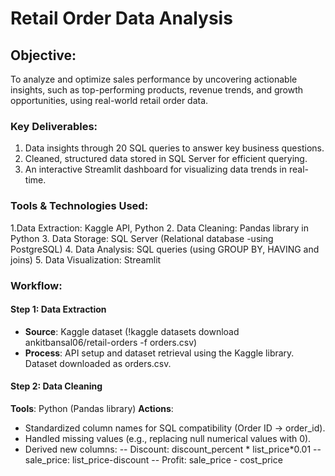 # Retail Order Data Analysis
## Objective:
To analyze and optimize sales performance by uncovering actionable insights, such as top-performing products, revenue trends, and growth opportunities, using real-world retail order data.
### Key Deliverables:
1. Data insights through 20 SQL queries to answer key business questions.
2. Cleaned, structured data stored in SQL Server for efficient querying.
3. An interactive Streamlit dashboard for visualizing data trends in real-time.
### Tools & Technologies Used:
1.Data Extraction: Kaggle API, Python
2. Data Cleaning: Pandas library in Python
3. Data Storage: SQL Server (Relational database -using PostgreSQL)
4. Data Analysis: SQL queries (using GROUP BY, HAVING and joins)
5. Data Visualization: Streamlit
### Workflow:
#### Step 1: Data Extraction
- **Source**: Kaggle dataset (!kaggle datasets download ankitbansal06/retail-orders -f orders.csv)
- **Process**:
API setup and dataset retrieval using the Kaggle library.
Dataset downloaded as orders.csv.
#### Step 2: Data Cleaning
**Tools**: Python (Pandas library)
**Actions**:
- Standardized column names for SQL compatibility (Order ID → order_id).
- Handled missing values (e.g., replacing null numerical values with 0).
- Derived new columns:
    -- Discount: discount_percent * list_price*0.01
    -- sale_price: list_price-discount
    -- Profit: sale_price - cost_price
